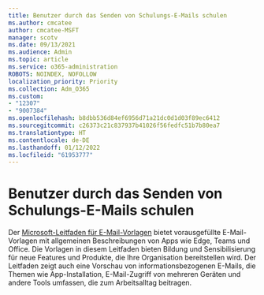 ```yaml
---
title: Benutzer durch das Senden von Schulungs-E-Mails schulen
ms.author: cmcatee
author: cmcatee-MSFT
manager: scotv
ms.date: 09/13/2021
ms.audience: Admin
ms.topic: article
ms.service: o365-administration
ROBOTS: NOINDEX, NOFOLLOW
localization_priority: Priority
ms.collection: Adm_O365
ms.custom:
- "12307"
- "9007384"
ms.openlocfilehash: b8dbb536d84ef6956d71a21dc0d1d03f89ec6412
ms.sourcegitcommit: c26373c21c837937b41026f56fedfc51b7b80ea7
ms.translationtype: HT
ms.contentlocale: de-DE
ms.lasthandoff: 01/12/2022
ms.locfileid: "61953777"
---
```

# <a name="educate-users-by-sending-training-emails"></a>Benutzer durch das Senden von Schulungs-E-Mails schulen

Der [Microsoft-Leitfaden für E-Mail-Vorlagen](https://admin.microsoft.com/adminportal/home#/emailtemplates) bietet vorausgefüllte E-Mail-Vorlagen mit allgemeinen Beschreibungen von Apps wie Edge, Teams und Office. Die Vorlagen in diesem Leitfaden bieten Bildung und Sensibilisierung für neue Features und Produkte, die Ihre Organisation bereitstellen wird. Der Leitfaden zeigt auch eine Vorschau von informationsbezogenen E-Mails, die Themen wie App-Installation, E-Mail-Zugriff von mehreren Geräten und andere Tools umfassen, die zum Arbeitsalltag beitragen.